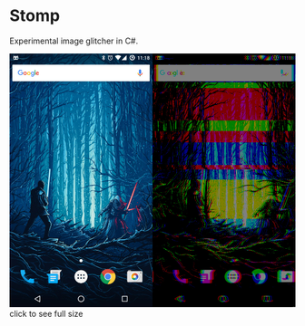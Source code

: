 # Stomp
Experimental image glitcher in C#.

[![comparison preview](https://raw.githubusercontent.com/hexafluoride/Stomp/master/comparison-small.jpg)](https://raw.githubusercontent.com/hexafluoride/Stomp/master/comparison.png)
click to see full size
